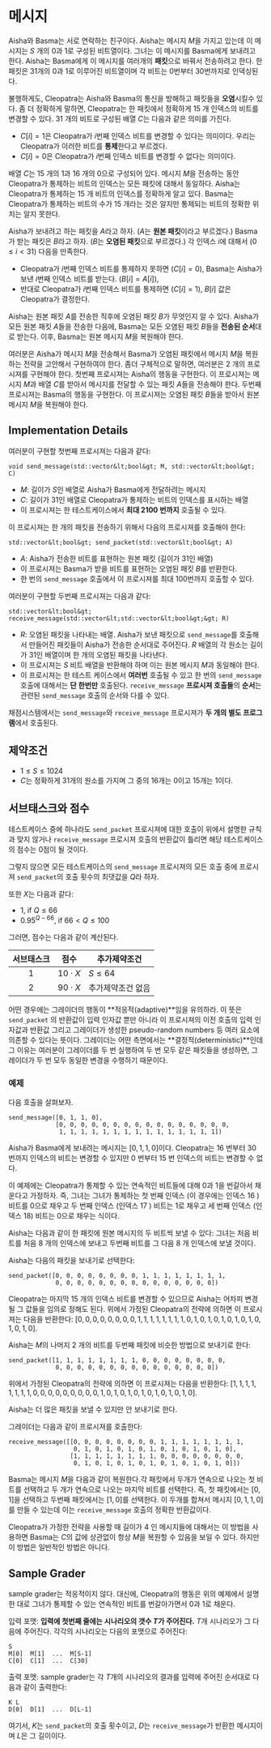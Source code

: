 # 메시지
Aisha와  Basma는 서로 연락하는 친구이다. Aisha는 메시지 $M$을 가지고 있는데 이 메시지는  $S$ 개의 $0$과 $1$로 구성된 비트열이다. 그녀는 이 메시지를 Basma에게 보내려고 한다. Aisha는 Basma에게 이 메시지를  여러개의 **패킷**으로 바꿔서 전송하려고 한다. 한 패킷은 $31$개의 $0$과 $1$로 이루어진 비트열이며 각 비트는 $0$번부터 $30$번까지로 인덱싱된다.

불행하게도, Cleopatra는 Aisha와 Basma의 통신을 방해하고 패킷들을 **오염**시킬수 있다. 좀 더 정확하게 말하면, Cleopatra는 한 패킷에서 정확하게 $15$ 개 인덱스의 비트를 변경할 수 있다. $31$ 개의 비트로 구성된 배열 $C$는 다음과 같은 의미를 가진다. 
* $C[i] = 1$은 Cleopatra가 $i$번째 인덱스 비트를 변경할 수 있다는 의미이다.   우리는 Cleopatra가 이러한 비트를 **통제**한다고 부르겠다.
* $C[i] = 0$은 Cleopatra가 $i$번째 인덱스 비트를 변경할 수 없다는 의미이다.

배열 $C$는 $15$ 개의 $1$과 $16$ 개의 $0$으로 구성되어 있다. 메시지 $M$을 전송하는 동안 Cleopatra가 통제하는 비트의 인덱스는 모든 패킷에 대해서 동일하다. Aisha는 Cleopatra가 통제하는 $15$ 개 비트의 인덱스를 정확하게 알고 있다. Basma는 Cleopatra가 통제하는 비트의 수가 $15$ 개라는 것은 알지만 통제되는 비트의 정확한 위치는 알지 못한다.  

Aisha가 보내려고 하는 패킷을 $A$라고 하자. ($A$는 **원본 패킷**이라고 부르겠다.)  Basma가 받는 패킷은 $B$라고 하자. ($B$는 **오염된 패킷**으로 부르겠다.) 각 인덱스 $i$에 대해서 ($0 \leq i < 31$) 다음을 만족한다.
* Cleopatra가 $i$번째 인덱스 비트를 통제하지 못하면 ($C[i]=0$), Basma는 Aisha가 보낸 $i$번째 인덱스 비트를 받는다.
($B[i]=A[i]$),
* 반대로 Cleopatra가 $i$번째 인덱스 비트를 통제하면 ($C[i]=1$), $B[i]$ 값은 Cleopatra가 결정한다. 

Aisha는 원본 패킷 $A$를 전송한 직후에 오염된 패킷 $B$가 무엇인지 알 수 있다. Aisha가 모든 원본 패킷 $A$들을 전송한 다음에, Basma는 모든 오염된 패킷 $B$들을 **전송된 순서**대로 받는다. 이후, Basma는 원본 메시지 $M$을 복원해야 한다. 

여러분은 Aisha가 메시지 $M$을 전송해서 Basma가 오염된 패킷에서 메시지 $M$을 복원하는 전략을 고안해서 구현하여야 한다. 좀더 구체적으로 말하면, 여러분은 $2$ 개의 프로시져를 구현해야 한다. 첫번째 프로시져는 Aisha의 행동을 구현한다. 이 프로시져는 메시지 $M$과 배열 $C$를 받아서 메시지를 전달할 수 있는 패킷 $A$들을 전송해야 한다. 두번째 프로시져는 Basma의 행동을 구현한다. 이 프로시져는 오염된 패킷 $B$들을 받아서 원본 메시지 $M$을 복원해야 한다. 

## Implementation Details

여러분이 구현할 첫번째 프로시져는 다음과 같다:
```
void send_message(std::vector&lt;bool&gt; M, std::vector&lt;bool&gt; C)
```
* $M$: 길이가 $S$인 배열로 Aisha가 Basma에게 전달하려는 메시지
* $C$: 길이가 $31$인 배열로 Cleopatra가 통제하는 비트의 인덱스를 표시하는 배열
* 이 프로시져는 한 테스트케이스에서 **최대 2100 번까지** 호출될 수 있다. 

이 프로시져는 한 개의 패킷을 전송하기 위해서 다음의 프로시져를 호출해야 한다:
```
std::vector&lt;bool&gt; send_packet(std::vector&lt;bool&gt; A)
```
* $A$: Aisha가 전송한 비트를 표현하는 원본 패킷 (길이가 $31$인 배열)
* 이 프로시져는 Basma가 받을 비트를 표현하는 오염된 패킷 $B$를 반환한다.
* 한 번의 `send_message` 호출에서 이 프로시져를 최대 $100$번까지 호출할 수 있다. 

여러분이 구현할 두번째 프로시져는 다음과 같다:
```
std::vector&lt;bool&gt; receive_message(std::vector&lt;std::vector&lt;bool&gt;&gt; R)
```
* $R$: 오염된 패킷을 나타내는 배열. Aisha가 보낸 패킷으로 `send_message`를 호출해서 만들어진 패킷들이 Aisha가 전송한 순서대로 주어진다. $R$ 배열의 각 원소는 길이가 $31$인 배열이며 한 개의 오염된 패킷을 나타낸다.
* 이 프로시져는 $S$ 비트 배열을 반환해야 하며 이는 원본 메시지 $M$과 동일해야 한다. 
* 이 프로시져는 한 테스트 케이스에서 **여러번**  호출될 수 있고 한 번의 `send_message` 호출에 대해서는  **단 한번만** 호출된다. `receive_message` **프로시져 호출들**의 **순서**는 관련된 `send_message` 호출의 순서와 다를 수 있다. 

채점시스템에서는 `send_message`와 `receive_message` 프로시져가 **두 개의 별도 프로그램**에서 호출된다. 

## 제약조건

* $1 \leq S \leq 1024$
* $C$는 정확하게 $31$개의 원소를 가지며 그 중의 $16$개는 $0$이고 $15$개는 $1$이다. 

## 서브태스크와 점수

테스트케이스 중에 하나라도 ``send_packet`` 프로시져에 대한 호출이 위에서 설명한 규칙과 맞지 않거나 `receive_message` 프로시져 호출의 반환값이 틀리면 해당 테스트케이스의 점수는 $0$점이 될 것이다. 

그렇지 않으면 모든 테스트케이스의 `send_message` 프로시져의 모든 호출 중에 프로시져 `send_packet`의 호출 횟수의 최댓값을 $Q$라 하자. 

또한 $X$는 다음과 같다:
- $1$, if $Q \leq 66$
- $0.95 ^ {Q - 66}$, if $66 < Q \leq 100$

그러면, 점수는 다음과 같이 계산된다.

| 서브태스크 | 점수  | 추가제약조건 |
| :-----: | :----: | ---------------------- |
| 1       | $10 \cdot X$ | $S \leq 64$
| 2       | $90 \cdot X$ | 추가제약조건 없음

어떤 경우에는 그레이더의 행동이 **적응적(adaptive)**임을 유의하라.
이 뜻은 `send_packet` 의 반환값이 입력 인자값 뿐만 아니라 이 프로시져의 이전 호출의 입력 인자값과 반환값 그리고 그레이더가 생성한 pseudo-random numbers 등 여러 요소에 의존할 수 있다는 뜻이다. 
그레이더는 어떤 측면에서는 **결정적(deterministic)**인데 그 이유는 여러분이 그레이더를 두 번 실행하여 두 번 모두 같은 패킷들을 생성하면, 그레이더가 두 번 모두 동일한 변경을 수행하기 때문이다. 


### 예제

다음 호출을 살펴보자.

```
send_message([0, 1, 1, 0],
             [0, 0, 0, 0, 0, 0, 0, 0, 0, 0, 0, 0, 0, 0, 0, 0, 
              1, 1, 1, 1, 1, 1, 1, 1, 1, 1, 1, 1, 1, 1, 1])
```

Aisha가 Basma에게 보내려는 메시지는 $[0, 1, 1, 0]$이다. 
Cleopatra는 $16$ 번부터 $30$ 번까지 인덱스의 비트는 변경할 수 있지만
$0$ 번부터 $15$ 번 인덱스의 비트는 변경할 수 없다. 

이 예제에는 Cleopatra가 통제할 수 있는 연속적인 비트들에 대해 $0$과 $1$을 번갈아서 채운다고 가정하자. 즉, 그녀는 그녀가 통제하는 첫 번째 인덱스 (이 경우에는 인덱스 $16$ ) 비트를 $0$으로 채우고 두 번째 인덱스 (인덱스 $17$ ) 비트는 $1$로 채우고 세 번째 인덱스 (인덱스 $18$) 비트는 $0$으로 채우는 식이다.  

Aisha는 다음과 같이 한 패킷에 원본 메시지의 두 비트씩 보낼 수 있다:
그녀는 처음 비트를 처음 $8$ 개의 인덱스에 보내고 두번째 비트를 그 다음 $8$ 개 인덱스에 보낼 것이다. 

Aisha는 다음의 패킷을 보내기로 선택한다:
```
send_packet([0, 0, 0, 0, 0, 0, 0, 0, 1, 1, 1, 1, 1, 1, 1, 1,
             0, 0, 0, 0, 0, 0, 0, 0, 0, 0, 0, 0, 0, 0, 0])
```
Cleopatra는 마지막 $15$ 개의 인덱스 비트를 변경할 수 있으므로 Aisha는 어차피 변경될 그 값들을 임의로 정해도 된다. 
위에서 가정된 Cleopatra의 전략에 의하면 이 프로시져는 다음을 반환한다:
 $[0, 0, 0, 0, 0, 0, 0, 0, 1, 1, 1, 1, 1, 1, 1, 1, 0, 1, 0, 1, 0, 1, 0, 1, 0, 1, 0, 1, 0, 1, 0]$.

Aisha는 $M$의 나머지 $2$ 개의 비트를 두번째 패킷에 비슷한 방법으로 보내기로 한다:

```
send_packet([1, 1, 1, 1, 1, 1, 1, 1, 0, 0, 0, 0, 0, 0, 0, 0,
             0, 0, 0, 0, 0, 0, 0, 0, 0, 0, 0, 0, 0, 0, 0])
```

위에서 가정된 Cleopatra의 전략에 의하면 이 프로시져는 다음을 반환한다:
 $[1, 1, 1, 1, 1, 1, 1, 1, 0, 0, 0, 0, 0, 0, 0, 0, 0, 1, 0, 1, 0, 1, 0, 1, 0, 1, 0, 1, 0, 1, 0]$.

Aisha는 더 많은 패킷을 보낼 수 있지만 안 보내기로 한다.

그레이더는 다음과 같이 프로시져를 호출한다:
```
receive_message([[0, 0, 0, 0, 0, 0, 0, 0, 1, 1, 1, 1, 1, 1, 1, 1,
                  0, 1, 0, 1, 0, 1, 0, 1, 0, 1, 0, 1, 0, 1, 0],
                 [1, 1, 1, 1, 1, 1, 1, 1, 0, 0, 0, 0, 0, 0, 0, 0,
                  0, 1, 0, 1, 0, 1, 0, 1, 0, 1, 0, 1, 0, 1, 0]])
```

Basma는 메시지 $M$을 다음과 같이 복원한다.각 패킷에서 두개가 연속으로 나오는 첫 비트를 선택하고 두 개가 연속으로 나오는 마지막 비트를 선택한다. 즉, 첫 패킷에서는 $[0, 1]$을 선택하고 두번째 패킷에서는 $[1, 0]$를 선택한다. 이 두개를 합쳐서 메시지 $[0, 1, 1, 0]$를 만들 수 있는데 이는 `receive_message` 호출의 정확한 반환값이다. 

Cleopatra가 가정한 전략을 사용할 때 길이가 $4$ 인 메시지들에 대해서는 이 방법을 사용하면 Basma는 $C$의 값에 상관없이 항상 $M$을 복원할 수 있음을 보일 수 있다. 하지만 이 방법은 일반적인 방법은 아니다. 

## Sample Grader

sample grader는 적응적이지 않다. 대신에, Cleopatra의 행동은 위의 예제에서 설명한 대로 그녀가 통제할 수 있는 연속적인 비트를 번갈아가면서 $0$과 $1$로 채운다. 

입력 포맷: **입력에 첫번째 줄에는 시나리오의 갯수 $T$가 주어진다.**
$T$개 시나리오가 그 다음에 주어진다.
각각의 시나리오는 다음의 포맷으로 주어진다:

```
S
M[0]  M[1]  ...  M[S-1]
C[0]  C[1]  ...  C[30]
```

출력 포맷:
sample grader는 각  $T$개의 시나리오의 결과를  입력에 주어진 순서대로 다음과 같이 출력한다:

```
K L
D[0]  D[1]  ...  D[L-1]
```

여기서, $K$는 `send_packet`의 호출 횟수이고,
 $D$는 `receive_message`가 반환한 메시지이며 $L$은 그 길이이다.
